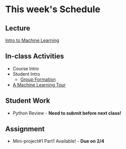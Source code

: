 # This week's Schedule

## Lecture
[Intro to Machine Learning](https://docs.google.com/presentation/d/1L_clBaNMXJX62l5ap5tGasAYEclmsPwzwzMlV5O53Uw/edit?usp=sharing)

## In-class Activities
+ Course Intro
+ Student Intro
  + [Group Formation](https://prezi.com/view/iDGseOnWVmtvj7xo0RIv/) 
+ [A Machine Learning Tour](https://github.com/DrJieTao/IS540-Project-2/blob/master/Decision%20Tree%2C%20Random%20Forest%20%26%20SVM.ipynb)

## Student Work
+ Python Review - __Need to submit before next class!__

## Assignment
+ Mini-project#1 Part1 Available! - __Due on 2/4__
